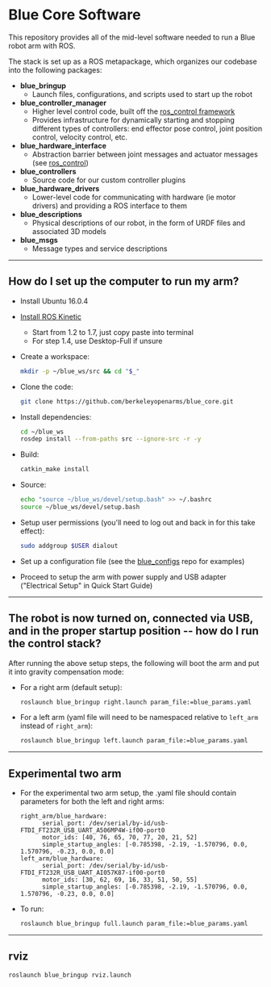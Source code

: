 # Blue Core Software
This repository provides all of the mid-level software needed to run a Blue robot arm with ROS.

The stack is set up as a ROS metapackage, which organizes our codebase into the following packages:
- **blue_bringup**
  - Launch files, configurations, and scripts used to start up the robot
- **blue_controller_manager**
  - Higher level control code, built off the [ros_control framework](http://wiki.ros.org/ros_control)
  - Provides infrastructure for dynamically starting and stopping different types of controllers: end effector pose control, joint position control, velocity control, etc.
- **blue_hardware_interface**
  - Abstraction barrier between joint messages and actuator messages (see [ros_control](http://wiki.ros.org/ros_control))
- **blue_controllers**
  - Source code for our custom controller plugins
- **blue_hardware_drivers**
  - Lower-level code for communicating with hardware (ie motor drivers) and providing a ROS interface to them
- **blue_descriptions**
  - Physical descriptions of our robot, in the form of URDF files and associated 3D models
- **blue_msgs**
  - Message types and service descriptions

-----

## How do I set up the computer to run my arm?

- Install Ubuntu 16.0.4
- [Install ROS Kinetic](http://wiki.ros.org/kinetic/Installation/Ubuntu)
  - Start from 1.2 to 1.7, just copy paste into terminal 
  - For step 1.4, use Desktop-Full if unsure
- Create a workspace:
  ```bash
  mkdir -p ~/blue_ws/src && cd "$_"
  ```
- Clone the code:
  ```bash
  git clone https://github.com/berkeleyopenarms/blue_core.git
  ```
- Install dependencies:
  ```bash
  cd ~/blue_ws
  rosdep install --from-paths src --ignore-src -r -y
  ```
- Build:
  ```bash
  catkin_make install
  ```
- Source:
  ```bash
  echo "source ~/blue_ws/devel/setup.bash" >> ~/.bashrc
  source ~/blue_ws/devel/setup.bash
  ```
- Setup user permissions (you'll need to log out and back in for this take effect):
  ```bash
  sudo addgroup $USER dialout
  ```
- Set up a configuration file (see the [blue_configs](https://github.com/berkeleyopenarms/blue_configs) repo for examples)

- Proceed to setup the arm with power supply and USB adapter ("Electrical Setup" in Quick Start Guide)

-----

## The robot is now turned on, connected via USB, and in the proper startup position -- how do I run the control stack?

After running the above setup steps, the following will boot the arm and put it into gravity compensation mode:

- For a right arm (default setup):
  ```bash
  roslaunch blue_bringup right.launch param_file:=blue_params.yaml
  ```
- For a left arm (yaml file will need to be namespaced relative to `left_arm` instead of `right_arm`):
  ```bash
  roslaunch blue_bringup left.launch param_file:=blue_params.yaml
  ```

-----
## Experimental two arm

- For the experimental two arm setup, the .yaml file should contain parameters for both the left and right arms:
  ```
  right_arm/blue_hardware:
        serial_port: /dev/serial/by-id/usb-FTDI_FT232R_USB_UART_A506MP4W-if00-port0
        motor_ids: [40, 76, 65, 70, 77, 20, 21, 52]
        simple_startup_angles: [-0.785398, -2.19, -1.570796, 0.0, 1.570796, -0.23, 0.0, 0.0]
  left_arm/blue_hardware:
        serial_port: /dev/serial/by-id/usb-FTDI_FT232R_USB_UART_AI057K87-if00-port0
        motor_ids: [30, 62, 69, 16, 33, 51, 50, 55]
        simple_startup_angles: [-0.785398, -2.19, -1.570796, 0.0, 1.570796, -0.23, 0.0, 0.0]
  ```
- To run:
  ```bash
  roslaunch blue_bringup full.launch param_file:=blue_params.yaml
  ```

-----
## rviz

```bash
roslaunch blue_bringup rviz.launch
```
